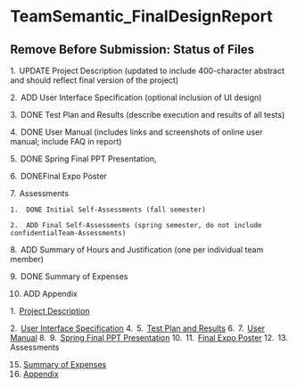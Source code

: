# TeamSemantic_FinalDesignReport

## Remove Before Submission: Status of Files

1.  UPDATE Project Description (updated to include 400-character abstract and should reflect final version of the project)

2.  ADD User Interface Specification (optional inclusion of UI design)

3.  DONE Test Plan and Results (describe execution and results of all tests)

4.  DONE User Manual (includes links and screenshots of online user manual; include FAQ in report)

5.  DONE Spring Final PPT Presentation, 

6.  DONEFinal Expo Poster

7.  Assessments

    1.  DONE Initial Self-Assessments (fall semester)

    2.  ADD Final Self-Assessments (spring semester, do not include confidentialTeam-Assessments)

8.  ADD Summary of Hours and Justification (one per individual team member)

9.  DONE Summary of Expenses

10. ADD Appendix



1.  [Project Description](Assignments/ProjectDescription)

2.  [User Interface Specification](Assignments/UserInterfaceSpecification)
4.  
5.  [Test Plan and Results](Assignments/TestPlan%20and%20Results.pdf)
6.  
7.  [User Manual](Assignments/User%20Manual.pdf)
8.  
9.  [Spring Final PPT Presentation](Assignments/Spring%20Final%20PPT%20Presentation.pptx)
10.  
11.  [Final Expo Poster](Assignments/Final%20EXPO%20Poster.pdf)
12.  
13.  Assessments


15. [Summary of Expenses](Assignments/Summary%20of%20Expenses)
16. [Appendix](Assignments/Appendix)
